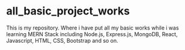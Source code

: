 # all_basic_project_works
This is my repository. Where i have put all my basic works while i was learning MERN Stack including Node.js, Express.js, MongoDB, React, Javascript, HTML, CSS, Bootstrap and so on.
